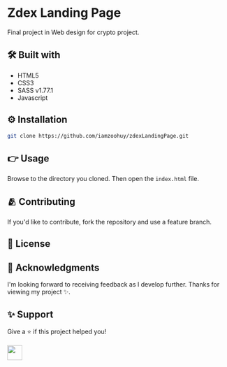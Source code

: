 # Zdex Landing Page
Final project in Web design for crypto project.

## 🛠️ Built with
- HTML5
- CSS3
- SASS v1.77.1
- Javascript

## ⚙️ Installation
```bash
git clone https://github.com/iamzoohuy/zdexLandingPage.git
```

## 👉 Usage
Browse to the directory you cloned. Then open the `index.html` file.

## 🫂 Contributing
If you'd like to contribute, fork the repository and use a feature branch.

## 📄 License

## 🥹 Acknowledgments
I'm looking forward to receiving feedback as I develop further. Thanks for viewing my project ✨.

## ✨ Support
Give a ⭐ if this project helped you!<br><br>
<a href='https://www.buymeacoffee.com/zoohuy' target='_blank'><img style='height: 34px' src='https://i.imgur.com/Y2Ta2iz.png'/></a>